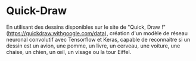 # Quick-Draw

En utilisant des dessins disponibles sur le site de "Quick, Draw !" (https://quickdraw.withgoogle.com/data), création d'un modèle de réseau neuronal convolutif avec Tensorflow et Keras, capable de reconnaitre si un dessin est un avion, une pomme, un livre, un cerveau, une voiture, une chaise, un chien, un œil, un visage ou la tour Eiffel.
